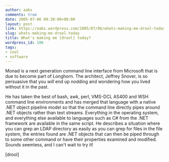 ```yaml
---
author: aabs
comments: true
date: 2005-07-06 09:30:00+00:00
layout: post
link: https://aabs.wordpress.com/2005/07/06/whats-making-me-drool-today/
slug: whats-making-me-drool-today
title: What's making me [drool] today?
wordpress_id: 106
tags:
- cool
- software
---
```


Monad is a next generation command line interface from Microsoft that is due to become part of Longhorn. The architect, Jeffrey Snover, is so persuasive that you _will_ end up nodding and wondering how you lived without it in the past.

He has taken the best of bash, awk, perl, VMS-DCL AS400 and WSH command line environments and has merged that language with a native .NET object pipeline model so that the command line directly pipes around .NET objects rather than text streams. Everything in the operating system, and everything else available to languages such as C# from the .NET framework are available in the same script. He describes a situation where you can grep an LDAP directory as easily as you can grep for files in the file system, the entries found are .NET objects that can then be piped through to some other command or have their properties examined and modified. Sounds seemless, and I can't wait to try it!

[drool]
